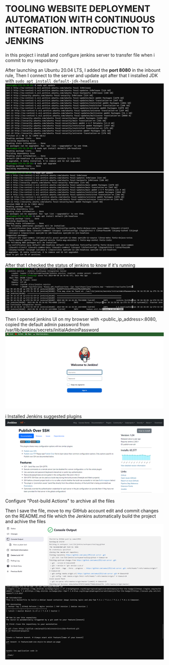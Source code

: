 # TOOLING WEBSITE DEPLOYMENT AUTOMATION WITH CONTINUOUS INTEGRATION. INTRODUCTION TO JENKINS

in this project i install and configure jenkins server to transfer file when i commit to my respository

After launching an Ubuntu 20.04 LTS, I added the **port 8080** in the inbount rule, Then I connect to the server and update apt after that I installed JDK with `sudo apt install default-jdk-headless`
![](./image/Screenshot%202023-07-04%20155803.png)
![](./image/Screenshot%202023-07-04%20155655.png)

After that  I checked the status of jenkins to know if it's running
![](./image/1.png)

Then I opened jenkins UI on my browser with <public_ip_address>:8080, copied the default admin password from /var/lib/jenkins/secrets/initialAdminPassword 
![](./image/2.png)

i Installed Jenkins suggested plugins
![](./image/3.png)

Configure "Post-build Actions" to archive all the files

Then I save the file, move to my GitHub account edit and commit changes on the README.md file which the Jenkins automatically build the project and achive the files 
![](./image/last.png)
![](./image/lasssst.png)




